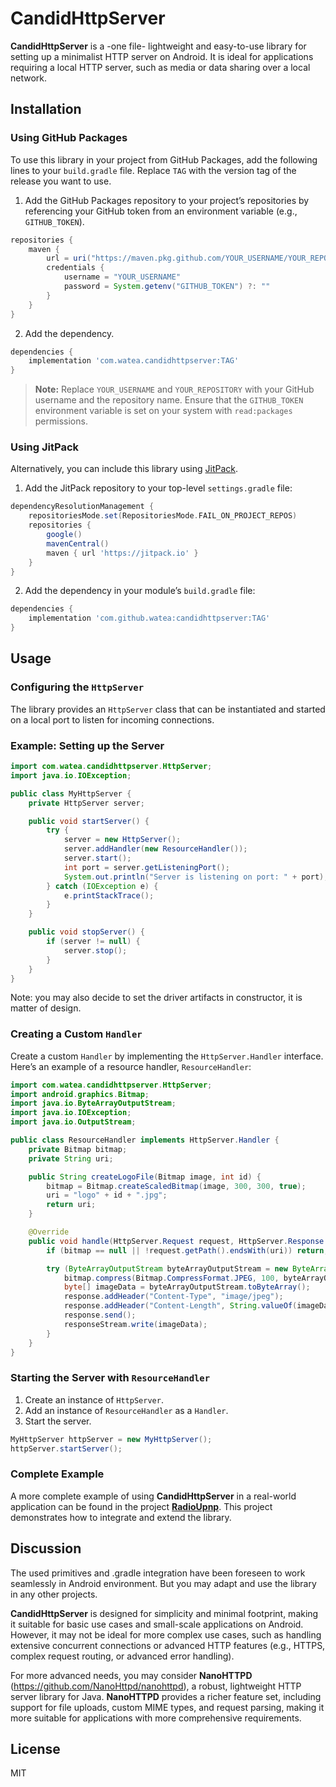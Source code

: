 
# CandidHttpServer

**CandidHttpServer** is a -one file- lightweight and easy-to-use library for setting up a minimalist HTTP server on Android. It is ideal for applications requiring a local HTTP server, such as media or data sharing over a local network.


## Installation

### Using GitHub Packages

To use this library in your project from GitHub Packages, add the following lines to your `build.gradle` file. Replace `TAG` with the version tag of the release you want to use.

1. Add the GitHub Packages repository to your project’s repositories by referencing your GitHub token from an environment variable (e.g., `GITHUB_TOKEN`).

```groovy
repositories {
    maven {
        url = uri("https://maven.pkg.github.com/YOUR_USERNAME/YOUR_REPOSITORY")
        credentials {
            username = "YOUR_USERNAME"
            password = System.getenv("GITHUB_TOKEN") ?: ""
        }
    }
}
```

2. Add the dependency.

```groovy
dependencies {
    implementation 'com.watea.candidhttpserver:TAG'
}
```

> **Note:** Replace `YOUR_USERNAME` and `YOUR_REPOSITORY` with your GitHub username and the repository name. Ensure that the `GITHUB_TOKEN` environment variable is set on your system with `read:packages` permissions.

### Using JitPack

Alternatively, you can include this library using [JitPack](https://jitpack.io/).

1. Add the JitPack repository to your top-level `settings.gradle` file:

```groovy
dependencyResolutionManagement {
    repositoriesMode.set(RepositoriesMode.FAIL_ON_PROJECT_REPOS)
    repositories {
        google()
        mavenCentral()
        maven { url 'https://jitpack.io' }
    }
}
```

2. Add the dependency in your module’s `build.gradle` file:

```groovy
dependencies {
    implementation 'com.github.watea:candidhttpserver:TAG'
}
```

## Usage

### Configuring the `HttpServer`

The library provides an `HttpServer` class that can be instantiated and started on a local port to listen for incoming connections.

### Example: Setting up the Server

```java
import com.watea.candidhttpserver.HttpServer;
import java.io.IOException;

public class MyHttpServer {
    private HttpServer server;

    public void startServer() {
        try {
            server = new HttpServer();
            server.addHandler(new ResourceHandler());
            server.start();
            int port = server.getListeningPort();
            System.out.println("Server is listening on port: " + port);
        } catch (IOException e) {
            e.printStackTrace();
        }
    }

    public void stopServer() {
        if (server != null) {
            server.stop();
        }
    }
}
```

Note: you may also decide to set the driver artifacts in constructor, it is matter of design. 

### Creating a Custom `Handler`

Create a custom `Handler` by implementing the `HttpServer.Handler` interface. Here’s an example of a resource handler, `ResourceHandler`:

```java
import com.watea.candidhttpserver.HttpServer;
import android.graphics.Bitmap;
import java.io.ByteArrayOutputStream;
import java.io.IOException;
import java.io.OutputStream;

public class ResourceHandler implements HttpServer.Handler {
    private Bitmap bitmap;
    private String uri;

    public String createLogoFile(Bitmap image, int id) {
        bitmap = Bitmap.createScaledBitmap(image, 300, 300, true);
        uri = "logo" + id + ".jpg";
        return uri;
    }

    @Override
    public void handle(HttpServer.Request request, HttpServer.Response response, OutputStream responseStream) throws IOException {
        if (bitmap == null || !request.getPath().endsWith(uri)) return;

        try (ByteArrayOutputStream byteArrayOutputStream = new ByteArrayOutputStream()) {
            bitmap.compress(Bitmap.CompressFormat.JPEG, 100, byteArrayOutputStream);
            byte[] imageData = byteArrayOutputStream.toByteArray();
            response.addHeader("Content-Type", "image/jpeg");
            response.addHeader("Content-Length", String.valueOf(imageData.length));
            response.send();
            responseStream.write(imageData);
        }
    }
}
```

### Starting the Server with `ResourceHandler`

1. Create an instance of `HttpServer`.
2. Add an instance of `ResourceHandler` as a `Handler`.
3. Start the server.

```java
MyHttpServer httpServer = new MyHttpServer();
httpServer.startServer();
```

### Complete Example

A more complete example of using **CandidHttpServer** in a real-world application can be found in the project **[RadioUpnp](https://github.com/watea/RadioUpnp)**. This project demonstrates how to integrate and extend the library.

## Discussion

The used primitives and .gradle integration have been foreseen to work seamlessly in Android environment. But you may adapt and use the library in any other projects.

**CandidHttpServer** is designed for simplicity and minimal footprint, making it suitable for basic use cases and small-scale applications on Android. However, it may not be ideal for more complex use cases, such as handling extensive concurrent connections or advanced HTTP features (e.g., HTTPS, complex request routing, or advanced error handling).

For more advanced needs, you may consider **NanoHTTPD** (https://github.com/NanoHttpd/nanohttpd), a robust, lightweight HTTP server library for Java. **NanoHTTPD** provides a richer feature set, including support for file uploads, custom MIME types, and request parsing, making it more suitable for applications with more comprehensive requirements.

## License

MIT